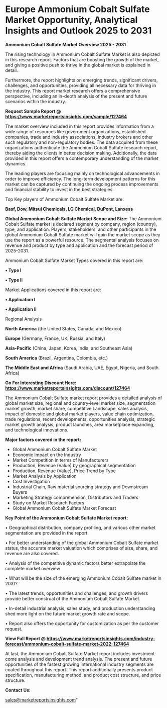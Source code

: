  # Europe Ammonium Cobalt Sulfate Market Opportunity, Analytical Insights and Outlook 2025 to 2031

<Strong> Ammonium Cobalt Sulfate Market Overview 2025 - 2031</strong>

The rising technology in Ammonium Cobalt Sulfate Market is also depicted in this research report. Factors that are boosting the growth of the market, and giving a positive push to thrive in the global market is explained in detail.

Furthermore, the report highlights on emerging trends, significant drivers, challenges, and opportunities, providing all necessary data for thriving in the industry. This report market research offers a comprehensive perspective, including an in-depth analysis of the present and future scenarios within the industry.

<strong>Request Sample Report @ <a href=https://www.marketreportsinsights.com/sample/127464>https://www.marketreportsinsights.com/sample/127464</a></strong>

The market overview included in this report provides information from a wide range of resources like government organizations, established companies, trade and industry associations, industry brokers and other such regulatory and non-regulatory bodies. The data acquired from these organizations authenticate the Ammonium Cobalt Sulfate research report, thereby aiding the clients in better decision making. Additionally, the data provided in this report offers a contemporary understanding of the market dynamics.

The leading players are focusing mainly on technological advancements in order to improve efficiency. The long-term development patterns for this market can be captured by continuing the ongoing process improvements and financial stability to invest in the best strategies.

Top Key players of Ammonium Cobalt Sulfate Market are:

<strong>Basf, Dow, Mitsui Chemicals, LG Chemical, DuPont, Lanxess</strong>

<strong><b>Global Ammonium Cobalt Sulfate Market Scope and Size:</b></strong>
The Ammonium Cobalt Sulfate market is declared segment by company, region (country), type, and application. Players, stakeholders, and other participants in the global Ammonium Cobalt Sulfate market will gain the market scope as they use the report as a powerful resource. The segmental analysis focuses on revenue and product by type and application and the forecast period of 2025-2031.

Ammonium Cobalt Sulfate Market Types covered in this report are:

<strong>• Type I

• Type II</strong>

Market Applications covered in this report are:

<strong>• Application I

• Application II</strong> 

Regional Analysis

<strong>North America</strong> (the United States, Canada, and Mexico)

<strong>Europe</strong> (Germany, France, UK, Russia, and Italy)

<strong>Asia-Pacific</strong> (China, Japan, Korea, India, and Southeast Asia)

<strong>South America</strong> (Brazil, Argentina, Colombia, etc.)

<strong>The Middle East and Africa</strong> (Saudi Arabia, UAE, Egypt, Nigeria, and South Africa)

<strong>Go For Interesting Discount Here: <a href=https://www.marketreportsinsights.com/discount/127464>https://www.marketreportsinsights.com/discount/127464</a></strong>

The Ammonium Cobalt Sulfate market report provides a detailed analysis of global market size, regional and country-level market size, segmentation market growth, market share, competitive Landscape, sales analysis, impact of domestic and global market players, value chain optimization, trade regulations, recent developments, opportunities analysis, strategic market growth analysis, product launches, area marketplace expanding, and technological innovations.

<strong><b>Major factors covered in the report:</b></strong>
<ul>
  <li>Global Ammonium Cobalt Sulfate Market </li>
  <li>Economic Impact on the Industry</li>
  <li>Market Competition in terms of Manufacturers</li>
  <li>Production, Revenue (Value) by geographical segmentation</li>
  <li>Production, Revenue (Value), Price Trend by Type</li>
  <li>Market Analysis by Application</li>
  <li>Cost Investigation</li>
  <li>Industrial Chain, Raw material sourcing strategy and Downstream Buyers</li>
  <li>Marketing Strategy comprehension, Distributors and Traders</li>
  <li>Study on Market Research Factors</li>
  <li>Global Ammonium Cobalt Sulfate Market Forecast</li>
</ul>

<strong><b>Key Point of the Ammonium Cobalt Sulfate Market report:</b></strong>

• Geographical distribution, company profiling, and various other market segmentation are provided in the report.

• For better understanding of the global Ammonium Cobalt Sulfate market status, the accurate market valuation which comprises of size, share, and revenue are also covered.

• Analysis of the competitive dynamic factors better extrapolate the complete market overview

• What will be the size of the emerging Ammonium Cobalt Sulfate market in 2031?

• The latest trends, opportunities and challenges, and growth drivers provide better construal of the Ammonium Cobalt Sulfate Market.

• In-detail industrial analysis, sales study, and production understanding shed more light on the future market growth rate and scope.

• Report also offers the opportunity for customization as per the customer request.

<strong><b>View Full Report @ <a href=https://www.marketreportsinsights.com/industry-forecast/ammonium-cobalt-sulfate-market-2022-127464>https://www.marketreportsinsights.com/industry-forecast/ammonium-cobalt-sulfate-market-2022-127464</a></b></strong>


At last, the Ammonium Cobalt Sulfate Market report includes investment come analysis and development trend analysis. The present and future opportunities of the fastest growing international industry segments are coated throughout this report. This report additionally presents product specification, manufacturing method, and product cost structure, and price structure.

<strong>Contact Us:</strong>

sales@marketreportsinsights.com"
